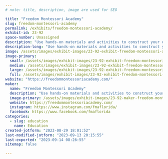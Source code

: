```yaml
---
# note: title, description, image are used for SEO

title: "Freedom Montessori Academy"
slug: freedom-montessori-academy
permalink: /exhibits/freedom-montessori-academy/
exhibit-id: 23-92
space-number: Unassigned
description: "Use hands-on materials and activities to construct your own knowledge. Make and take activities!"
description-long: "Use hands-on materials and activities to construct your own knowledge. These nature-based and physical materials help students of all ages make scientific, mathematical, and historical connections to knowledge. Stop by the Freedom Montessori Booth/classroom to use the materials and build your knowledge. Homeschoolers across Florida are enjoying these materials and lessons. We have a make-and-take area! "
image: /assets/images/exhibit-images/23-92-exhibit-freedom-montessori-academy-43-331914000-1954582848213691-3220921471119296502-n-4881-large.jpg
image-primary: 
  small: /assets/images/exhibit-images/23-92-exhibit-freedom-montessori-academy-43-331914000-1954582848213691-3220921471119296502-n-4881-small.jpg
  medium: /assets/images/exhibit-images/23-92-exhibit-freedom-montessori-academy-43-331914000-1954582848213691-3220921471119296502-n-4881-medium.jpg
  large: /assets/images/exhibit-images/23-92-exhibit-freedom-montessori-academy-43-331914000-1954582848213691-3220921471119296502-n-4881-large.jpg
  full: /assets/images/exhibit-images/23-92-exhibit-freedom-montessori-academy-43-331914000-1954582848213691-3220921471119296502-n-4881-full.jpg
website: "https://freedommontessoriacademy.com/"
maker: 
  name: "Freedom Montessori Academy"
  description: "Use hands-on materials and activities to construct your own knowledge. These nature-based and physical materials help students of all ages make scientific, mathematical, and historical connections to knowledge. Stop by the Freedom Montessori Booth/classroom to use the materials and build your knowledge. Homeschoolers across Florida are enjoying these materials and lessons. We have a make-and-take area! "
  image-primary: /assets/images/exhibit-images/23-92-maker-freedom-montessori-academy-331914000-1954582848213691-3220921471119296502-n-medium.jpg
  website: https://freedommontessoriacademy.com/
  instagram: https://www.instagram.com/fmaflorida/
  facebook: https://www.facebook.com/fmaflorida
categories: 
  - slug: education
    name: Education
created-jotform: "2023-08-29 18:01:52"
last-modified-jotform: "2023-09-13 20:15:55"
last-exported: "2023-09-14 08:26:55"
sitemap: false

---
```

